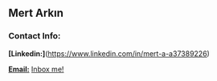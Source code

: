 <!-- ### Hi there 👋 -->

## Mert Arkın
### Contact Info:
**[Linkedin:]**(https://www.linkedin.com/in/mert-a-a37389226)

**[Email:](mertarkin18@gmail.com)**
<a href="mailto:user@domain.com?Subject=Hello%20User">Inbox me!</a>

<!--
**MertArkin/MertArkin** is a ✨ _special_ ✨ repository because its `README.md` (this file) appears on your GitHub profile.

Here are some ideas to get you started:

- 🔭 I’m currently working on ...
- 🌱 I’m currently learning ...
- 👯 I’m looking to collaborate on ...
- 🤔 I’m looking for help with ...
- 💬 Ask me about ...
- 📫 How to reach me: ...
- 😄 Pronouns: ...
- ⚡ Fun fact: ...
-->
